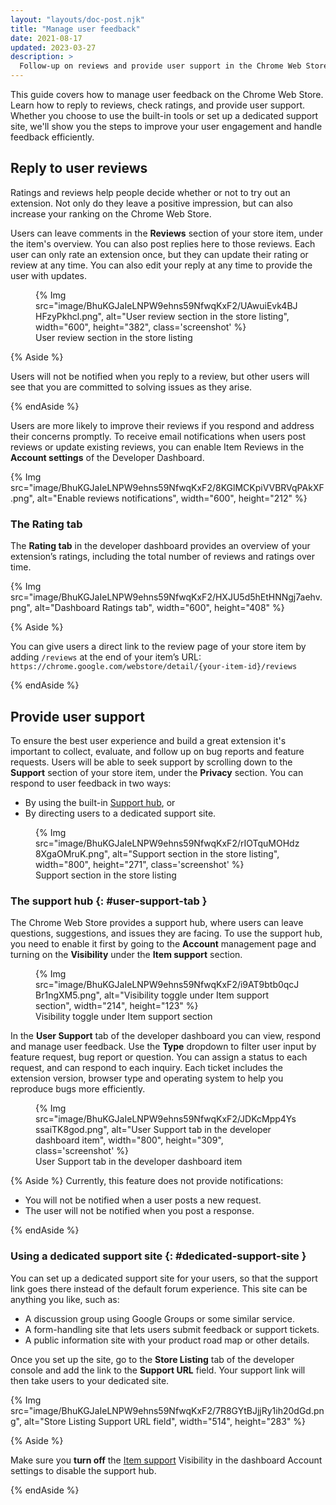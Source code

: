 ```yaml
---
layout: "layouts/doc-post.njk"
title: "Manage user feedback"
date: 2021-08-17
updated: 2023-03-27
description: >
  Follow-up on reviews and provide user support in the Chrome Web Store.
---
```


This guide covers how to manage user feedback on the Chrome Web Store. Learn how to reply to
reviews, check ratings, and provide user support. Whether you choose to use the built-in tools or
set up a dedicated support site, we'll show you the steps to improve your user engagement and handle
feedback efficiently.

## Reply to user reviews

Ratings and reviews help people decide whether or not to try out an extension. Not only do they
leave a positive impression, but can also increase your ranking on the Chrome Web Store.

Users can leave comments in the **Reviews** section of your store item, under the item's overview. You can also post replies here
to those reviews. Each user can only rate an extension once, but they can update their rating or
review at any time. You can also edit your reply at any time to provide the user with updates.

<figure>
   {% Img src="image/BhuKGJaIeLNPW9ehns59NfwqKxF2/UAwuiEvk4BJHFzyPkhcl.png", alt="User review section in the store listing", width="600", height="382", class='screenshot' %}
   <figcaption>
      User review section in the store listing
   </figcaption>
</figure>

{% Aside %}

Users will not be notified when you reply to a review, but other users will see that
you are committed to solving issues as they arise.

{% endAside %}

Users are more likely to improve their reviews if you respond and address their concerns promptly. To
receive email notifications when users post reviews or update existing reviews, you can enable Item
Reviews in the **Account settings** of the Developer Dashboard.

   {% Img src="image/BhuKGJaIeLNPW9ehns59NfwqKxF2/8KGlMCKpiVVBRVqPAkXF.png", alt="Enable reviews notifications", width="600", height="212" %}

### The Rating tab

The **Rating tab** in the developer dashboard provides an overview of your extension’s ratings,
including the total number of reviews and ratings over time.

{% Img src="image/BhuKGJaIeLNPW9ehns59NfwqKxF2/HXJU5d5hEtHNNgj7aehv.png", alt="Dashboard Ratings tab", width="600", height="408" %}

{% Aside %}

You can give users a direct link to the review page of your
store item by adding `/reviews` at the end of your item’s URL:
`https://chrome.google.com/webstore/detail/{your-item-id}/reviews`

{% endAside %}

## Provide user support

To ensure the best user experience and build a great extension it's important to collect, evaluate,
and follow up on bug reports and feature requests. Users will be able to seek support by scrolling
down to the **Support** section of your store item, under the **Privacy** section. You can respond
to user feedback in two ways:

- By using the built-in [Support hub](#the-support-hub), or
- By directing users to a dedicated support site.

<figure>
   {% Img src="image/BhuKGJaIeLNPW9ehns59NfwqKxF2/rIOTquMOHdz8XgaOMruK.png", alt="Support section in the store listing", width="800", height="271", class='screenshot' %}
   <figcaption>
      Support section in the store listing
   </figcaption>
</figure>

### The support hub {: #user-support-tab }

The Chrome Web Store provides a support hub, where users can leave questions, suggestions, and issues they are facing. To use the support hub, you need to enable it first by going to the **Account** management page and turning on the **Visibility** under the **Item support** section.

<figure>
   {% Img src="image/BhuKGJaIeLNPW9ehns59NfwqKxF2/i9AT9btb0qcJBr1ngXM5.png", alt="Visibility toggle under Item support section", width="214", height="123" %}
   <figcaption>
      Visibility toggle under Item support section
   </figcaption>
</figure>

In the **User Support** tab of the developer dashboard you can view, respond and manage user feedback. Use the **Type**
dropdown to filter user input by
feature request, bug report or question. You can assign a status to each request, and can respond to each inquiry. Each ticket includes the extension
version, browser type and operating system to help you reproduce bugs
more efficiently.

<figure>
   {% Img src="image/BhuKGJaIeLNPW9ehns59NfwqKxF2/JDKcMpp4YsssaiTK8god.png", alt="User Support tab in the developer dashboard item", width="800", height="309", class='screenshot' %}
   <figcaption>
      User Support tab in the developer dashboard item
   </figcaption>
</figure>

{% Aside %}
Currently, this feature does not provide notifications:

- You will not be notified when a user posts a new request.
- The user will not be notified when you post a response.

{% endAside %}

### Using a dedicated support site {: #dedicated-support-site }

You can set up a dedicated support site for your users, so that the support link goes there instead of the default forum experience. This site can be anything you like, such as:

- A discussion group using Google Groups or some similar service.
- A form-handling site that lets users submit feedback or support tickets.
- A public information site with your product road map or other details.

Once you set up the site, go to the **Store Listing** tab of the developer console and add the link to the **Support URL**
field. Your support link will then take users to your dedicated site.

{% Img src="image/BhuKGJaIeLNPW9ehns59NfwqKxF2/7R8GYtBJjjRy1ih20dGd.png", alt="Store Listing Support
URL field", width="514", height="283" %}

{% Aside %}

Make sure you **turn off** the [Item support][support-tab] Visibility in the dashboard Account settings to disable the support hub.

{% endAside %}

[cws-review]: /docs/webstore/review-process/
[cws-support]: https://support.google.com/chrome_webstore/contact/dev_account_transfer
[dev-dashboard]: https://chrome.google.com/webstore/devconsole
[dev-policies]: /docs/webstore/program-policies
[enforcement]: /docs/webstore/review-process/#enforcement
[support-tab]: #user-support-tab
[troubleshooting]: /docs/webstore/troubleshooting/
[whats-new]: /docs/extensions/whatsnew/
[analytics]: /docs/webstore/google-analytics/
